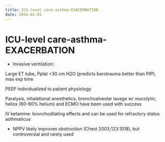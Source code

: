 ```yaml
---
title: ICU-level care-asthma-EXACERBATION
date: 2024-01-01
---
```

# ICU-level care-asthma-EXACERBATION

* Invasive ventilation:

Large ET tube, Pplat <30 cm H2O (predicts barotrauma better than PIP), max exp time

PEEP individualized to patient physiology

Paralysis, inhalational anesthetics, bronchoalveolar lavage w/ mucolytic, heliox (60–80% helium) and ECMO have been used with success

IV ketamine: bronchodilating effects and can be used for refractory status asthmaticus

* NPPV likely improves obstruction (Chest 2003;123:1018), but controversial and rarely used

